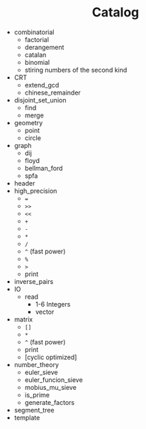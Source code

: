 # <center>Catalog</center>

- combinatorial
  - factorial
  - derangement
  - catalan
  - binomial
  - stiring numbers of the second kind
- CRT
  - extend_gcd
  - chinese_remainder
- disjoint_set_union
  - find
  - merge
- geometry
  - point
  - circle
- graph
  - dij
  - floyd
  - bellman_ford
  - spfa
- header
- high_precision
  - ```=```
  - ```>>```
  - ```<<```
  - ```+```
  - ```-```
  - ```*```
  - ```/```
  - ```^``` (fast power)
  - ```%```
  - ```>```
  - print
- inverse_pairs 
- IO
  - read
    - 1-6 Integers
    - vector
- matrix
  - ```[]```
  - ```*```
  - ```^``` (fast power)
  - print
  - [cyclic optimized]
- number_theory
  - euler_sieve
  - euler_funcion_sieve
  - mobius_mu_sieve
  - is_prime
  - generate_factors
- segment_tree
- template
